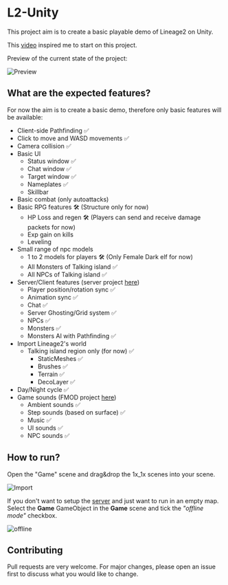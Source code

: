# L2-Unity

<p>This project aim is to create a basic playable demo of Lineage2 on Unity.</p>

This [video](https://www.youtube.com/watch?v=IEHY37bJ7nk) inspired me to start on this project.

<p>Preview of the current state of the project:</p>

![Preview](https://media.discordapp.net/attachments/584218502148259901/1180162232814940280/image.png?ex=657c6aba&is=6569f5ba&hm=7ba3f918f9a96d7a48c29f5aaa063b5e05543ad976bb2765c02522a6b9af696d&=&format=webp&quality=lossless)

## What are the expected features?

For now the aim is to create a basic demo, therefore only basic features will be available:
- Client-side Pathfinding ✅
- Click to move and WASD movements ✅
- Camera collision ✅
- Basic UI
    - Status window ✅
    - Chat window ✅
    - Target window ✅
    - Nameplates ✅
    - Skillbar
- Basic combat (only autoattacks)
- Basic RPG features 🛠️ (Structure only for now)
    - HP Loss and regen 🛠️ (Players can send and receive damage packets for now)
    - Exp gain on kills
    - Leveling
- Small range of npc models
    - 1 to 2 models for players 🛠️ (Only Female Dark elf for now)
    - All Monsters of Talking island ✅
    - All NPCs of Talking island ✅
- Server/Client features (server project [here](https://gitlab.com/shnok/unity-mmo-server))
    - Player position/rotation sync ✅
    - Animation sync ✅
    - Chat ✅
    - Server Ghosting/Grid system ✅
    - NPCs ✅
    - Monsters ✅
    - Monsters AI with Pathfinding ✅
- Import Lineage2's world
    - Talking island region only (for now) ✅
        - StaticMeshes ✅
        - Brushes ✅
        - Terrain ✅
        - DecoLayer ✅
- Day/Night cycle ✅
- Game sounds (FMOD project [here](https://gitlab.com/shnok/l2-unity/-/tree/main/l2-unity-fmod/))
    - Ambient sounds ✅
    - Step sounds (based on surface) ✅
	- Music ✅
    - UI sounds ✅
    - NPC sounds ✅

## How to run?

<p>Open the "Game" scene and drag&drop the 1x_1x scenes into your scene.</p>

![Import](https://media.discordapp.net/attachments/584218502148259901/1180168459104034877/image.png?ex=657c7087&is=6569fb87&hm=8da8cfdd84e33b729bf989b79b547dd8de97faf06dfa511b9cd4b7961501781a&=&format=webp&quality=lossless&width=575&height=608)

If you don't want to setup the [server](https://gitlab.com/shnok/unity-mmo-server) and just want to run in an empty map. Select the <b>Game</b> GameObject in the <b>Game</b> scene and tick the <i>"offline mode"</i> checkbox.

![offline](https://cdn.discordapp.com/attachments/584218502148259901/1182499680056250418/image.png?ex=6584eba5&is=657276a5&hm=f6f37f9d0a9c7f2e1f43060f11b6b62fb7cf8975a26e91796f5990b3e09b97af&&width=575&height=608)



## Contributing

Pull requests are very welcome. For major changes, please open an issue first
to discuss what you would like to change.
